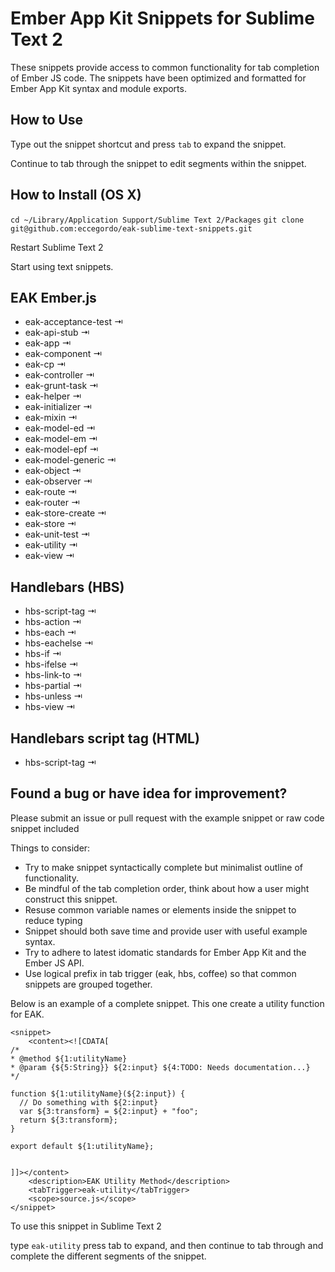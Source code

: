 Ember App Kit Snippets for Sublime Text 2
====================================
These snippets provide access to common functionality for tab completion of Ember JS code.
The snippets have been optimized and formatted for Ember App Kit syntax and module exports.

## How to Use
Type out the snippet shortcut and press `tab` to expand the snippet.

Continue to tab through the snippet to edit segments within the snippet.

## How to Install (OS X)

`cd ~/Library/Application Support/Sublime Text 2/Packages`
`git clone git@github.com:eccegordo/eak-sublime-text-snippets.git`

Restart Sublime Text 2

Start using text snippets. 

## EAK Ember.js

- eak-acceptance-test ⇥
- eak-api-stub ⇥
- eak-app ⇥
- eak-component ⇥
- eak-cp ⇥
- eak-controller ⇥
- eak-grunt-task ⇥
- eak-helper ⇥
- eak-initializer ⇥
- eak-mixin ⇥
- eak-model-ed ⇥
- eak-model-em ⇥
- eak-model-epf ⇥
- eak-model-generic ⇥
- eak-object ⇥
- eak-observer ⇥
- eak-route ⇥
- eak-router ⇥
- eak-store-create ⇥
- eak-store ⇥
- eak-unit-test ⇥
- eak-utility ⇥
- eak-view ⇥

## Handlebars (HBS)

- hbs-script-tag ⇥
- hbs-action ⇥
- hbs-each ⇥
- hbs-eachelse ⇥
- hbs-if ⇥
- hbs-ifelse ⇥
- hbs-link-to ⇥
- hbs-partial ⇥
- hbs-unless ⇥
- hbs-view ⇥

## Handlebars script tag (HTML)

- hbs-script-tag ⇥


## Found a bug or have idea for improvement?
Please submit an issue or pull request with the example snippet or raw code snippet included

Things to consider:
* Try to make snippet syntactically complete but minimalist outline of functionality.
* Be mindful of the tab completion order, think about how a user might construct this snippet.
* Resuse common variable names or elements inside the snippet to reduce typing
* Snippet should both save time and provide user with useful example syntax.
* Try to adhere to latest idomatic standards for Ember App Kit and the Ember JS API.
* Use logical prefix in tab trigger (eak, hbs, coffee) so that common snippets are grouped together.

Below is an example of a complete snippet. This one create a utility function for EAK.

```
<snippet>
    <content><![CDATA[
/*
* @method ${1:utilityName}
* @param {${5:String}} ${2:input} ${4:TODO: Needs documentation...}
*/

function ${1:utilityName}(${2:input}) {
  // Do something with ${2:input} 
  var ${3:transform} = ${2:input} + "foo";
  return ${3:transform};
}

export default ${1:utilityName};


]]></content>
    <description>EAK Utility Method</description>
    <tabTrigger>eak-utility</tabTrigger>
    <scope>source.js</scope>
</snippet>

```

To use this snippet in Sublime Text 2

type `eak-utility` press tab to expand, and then continue to tab through and complete the different segments of the snippet.


